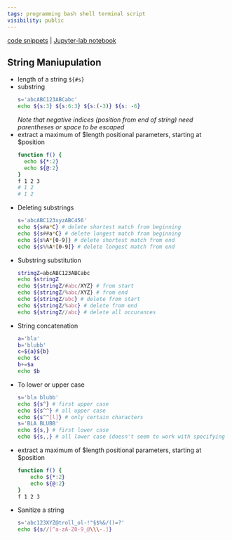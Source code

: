 ```yaml
---
tags: programming bash shell terminal script
visibility: public
---
```


[code snippets](file://src) |  [Jupyter-lab notebook](file://notes/life/tech/bash.ipynb)

## String Maniupulation

- length of a string `${#s}`
- substring
  ```bash
  s='abcABC123ABCabc'
  echo ${s:3} ${s:6:3} ${s:(-3)} ${s: -6}
  ```
  _Note that negative indices (position from end of string) need parentheses or space to be escaped_
- extract a maximum of $length positional parameters, starting at $position
    ```bash
  function f() {
      echo ${*:2}
      echo ${@:2}
  }
  f 1 2 3
  # 1 2
  # 1 2
  ```
- Deleting substrings
  ```bash
  s='abcABC123xyzABC456'
  echo ${s#a*C} # delete shortest match from beginning
  echo ${s##a*C} # delete longest match from beginning
  echo ${s%A*[0-9]} # delete shortest match from end
  echo ${s%%A*[0-9]} # delete longest match from end
  ```
- Substring substitution
  ```bash
  stringZ=abcABC123ABCabc
  echo $stringZ
  echo ${stringZ/#abc/XYZ} # from start
  echo ${stringZ/%abc/XYZ} # from end
  echo ${stringZ/abc} # delete from start
  echo ${stringZ/%abc} # delete from end
  echo ${stringZ//abc} # delete all occurances
  ```
- String concatenation
  ```bash
  a='bla'
  b='blubb'
  c=${a}${b}
  echo $c
  b+=$a
  echo $b
  ```
- To lower or upper case
  ```bash
  s='bla blubb'
  echo ${s^} # first upper case
  echo ${s^^} # all upper case
  echo ${s^^[l]} # only certain characters
  s='BLA BLUBB'
  echo ${s,} # first lower case
  echo ${s,,} # all lower case (doesn't seem to work with specifying certain characters)
  ```
- extract a maximum of $length positional parameters, starting at $position
  ```bash
  function f() {
      echo ${*:2}
      echo ${@:2}
  }
  f 1 2 3
  ```
- Sanitize a string
  ```bash
  s='abc123XYZ@troll_ol-!"§$%&/()=?'
  echo ${s//[^a-zA-Z0-9_@\\\-.]}
  ```